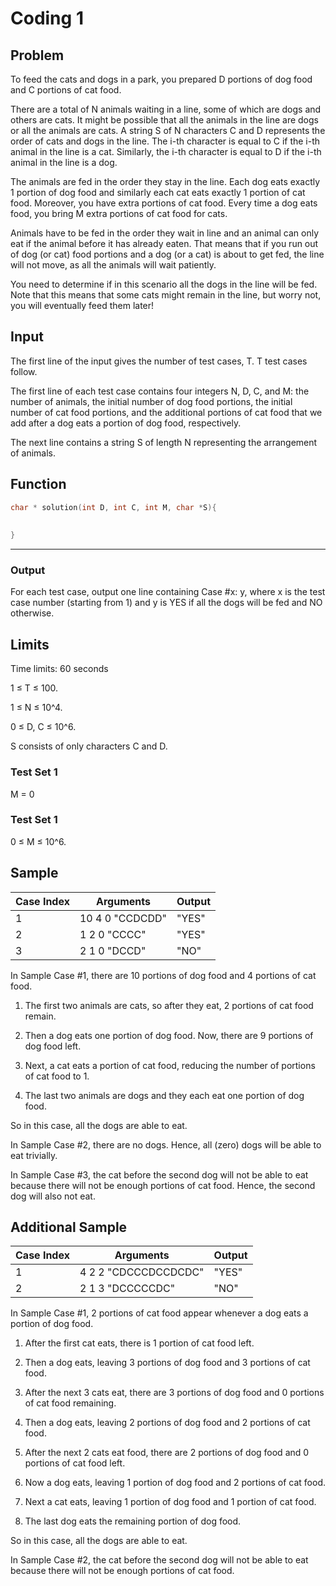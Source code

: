 # Coding 1

## Problem

To feed the cats and dogs in a park, you prepared D portions of dog
food and C portions of cat food.

There are a total of N animals waiting in a line, some of which are dogs and others are cats. It might be possible that
all the animals in the line are dogs or all the animals are cats. A string S of N characters C and D represents the
order of cats and dogs in the line. The i-th character is equal to C if the i-th animal in the line is a cat. Similarly,
the i-th character is equal to D if the i-th animal in the line is a dog.

The animals are fed in the order they stay in the line. Each dog eats exactly 1 portion of dog food and similarly each
cat eats exactly 1 portion of cat food. Moreover, you have extra portions of cat food. Every time a dog eats food, you
bring M extra portions of cat food for cats.

Animals have to be fed in the order they wait in line and an animal can only eat if the animal before it has already
eaten. That means that if you run out of dog (or cat) food portions and a dog (or a cat) is about to get fed, the line
will not move, as all the animals will wait patiently.

You need to determine if in this scenario all the dogs in the line will be fed. Note that this means that some cats
might remain in the line, but worry not, you will eventually feed them later!

## Input

The first line of the input gives the number of test cases, T. T test cases follow.

The first line of each test case contains four integers N, D, C, and M: the
number of animals, the initial number of dog food portions, the initial
number of cat food portions, and the additional portions of cat food that
we add after a dog eats a portion of dog food, respectively.

The next line contains a string S of length N representing the
arrangement of animals.

## Function

```C
char * solution(int D, int C, int M, char *S){
    
    
}
```

****

### Output

For each test case, output one line containing Case #x: y, where x
is the test case number (starting from 1) and y
is YES if all the dogs will be fed and NO otherwise.

## Limits

Time limits: 60 seconds

1 ≤ T ≤ 100.

1 ≤ N ≤ 10^4.

0 ≤ D, C ≤ 10^6.

S consists of only characters C and D.

### Test Set 1

M = 0

### Test Set 1

0 ≤ M ≤ 10^6.

## Sample

| Case Index | Arguments       | Output |
|------------|-----------------|--------|
| 1          | 10 4 0 "CCDCDD" | "YES"  |
| 2          | 1 2 0 "CCCC"    | "YES"  |
| 3          | 2 1 0 "DCCD"    | "NO"   |

In Sample Case #1, there are 10 portions of dog food and 4 portions of cat food.

1. The first two animals are cats, so after they eat, 2 portions of cat food remain.

2. Then a dog eats one portion of dog food. Now, there are 9 portions of dog food left.

3. Next, a cat eats a portion of cat food, reducing the number of portions of cat food to 1.

4. The last two animals are dogs and they each eat one portion of dog food.

So in this case, all the dogs are able to eat.

In Sample Case #2, there are no dogs. Hence, all (zero) dogs will be able to eat trivially.

In Sample Case #3, the cat before the second dog will not be able to eat because there will not be enough portions of
cat food. Hence, the second dog will also not eat.

## Additional Sample

| Case Index | Arguments            | Output |
|------------|----------------------|--------|
| 1          | 4 2 2 "CDCCCDCCDCDC" | "YES"  |
| 2          | 2 1 3 "DCCCCCDC"     | "NO"   |

In Sample Case #1, 2 portions of cat food appear whenever a dog eats a portion of dog food.

1. After the first cat eats, there is 1 portion of cat food left.

2. Then a dog eats, leaving 3 portions of dog food and 3 portions of cat food.

3. After the next 3 cats eat, there are 3 portions of dog food and 0 portions of cat food remaining.

4. Then a dog eats, leaving 2 portions of dog food and 2 portions of cat food.

5. After the next 2 cats eat food, there are 2 portions of dog food and 0 portions of cat food left.

6. Now a dog eats, leaving 1 portion of dog food and 2 portions of cat food.

7. Next a cat eats, leaving 1 portion of dog food and 1 portion of cat food.

8. The last dog eats the remaining portion of dog food.

So in this case, all the dogs are able to eat.

In Sample Case #2, the cat before the second dog will not be able to eat because there will not be enough portions of
cat food.







